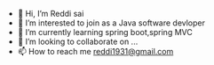 - 👋 Hi, I’m Reddi sai
- 👀 I’m interested to join as a Java software devloper
- 🌱 I’m currently learning spring boot,spring MVC
- 💞️ I’m looking to collaborate on ...
- 📫 How to reach me reddi1931@gmail.com

<!---
Reddi1931/Reddi1931 is a ✨ special ✨ repository because its `README.md` (this file) appears on your GitHub profile.
You can click the Preview link to take a look at your changes.
--->
